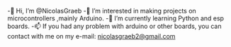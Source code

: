 -👋 Hi, I’m @NicolasGraeb
-👀 I’m interested in making projects on microcontrollers ,mainly Arduino.
-🌱 I’m currently learning Python and esp boards.
-📫 If you had any problem with arduino or other boards, you can contact with me on my e-mail: nicolasgraeb2@gmail.com
<!---
NicolasGraeb/NicolasGraeb is a ✨ special ✨ repository because its `README.md` (this file) appears on your GitHub profile.
You can click the Preview link to take a look at your changes.
--->
